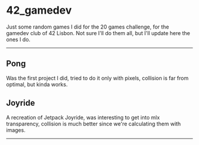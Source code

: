 # 42_gamedev

Just some random games I did for the 20 games challenge, for the gamedev club of 42 Lisbon. Not sure I'll do them all, but I'll update here the ones I do.

--- 

## Pong
Was the first project I did, tried to do it only with pixels, collision is far from optimal, but kinda works.

## Joyride
A recreation of Jetpack Joyride, was interesting to get into mlx transparency, collision is much better since we're calculating them with images.

---
